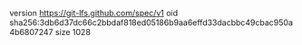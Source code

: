 version https://git-lfs.github.com/spec/v1
oid sha256:3db6d37dc66c2bbdaf818ed05186b9aa6effd33dacbbc49cbac950a4b6807247
size 1028
